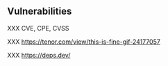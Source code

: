## Vulnerabilities

XXX CVE, CPE, CVSS

XXX https://tenor.com/view/this-is-fine-gif-24177057

XXX https://deps.dev/